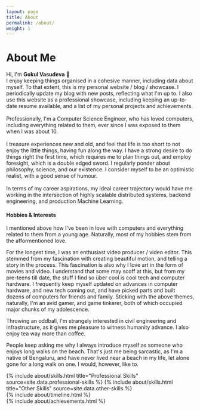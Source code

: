 ```yaml
---
layout: page
title: About
permalink: /about/
weight: 1
---
```


# **About Me**

Hi, I'm **Gokul Vasudeva** :wave:<br>
I enjoy keeping things organised in a cohesive manner, including data about myself. 
To that extent, this is my personal website / blog / showcase. I periodically update my blog with new posts, reflecting what I'm up to. 
I also use this website as a professional showcase, including keeping an up-to-date resume available, and a list of my personal projects and achievements. <br> <br>
Professionally, I'm a Computer Science Engineer, who has loved computers, including everything related to them, ever since I was exposed to them when I was about 10. <br> <br>
I treasure experiences new and old, and feel that life is too short to not enjoy the little things, having fun along the way. I have a strong desire to do things right the
first time, which requires me to plan things out, and employ foresight, which is a double edged sword. I regularly ponder about philosophy, 
science, and our existence. I consider myself to be an optimistic realist, with a good sense of humour. <br> <br>
In terms of my career aspirations, my ideal career trajectory would have me working in the intersection of highly scalable distributed systems, backend engineering, and production Machine Learning.

#### **Hobbies & Interests**

I mentioned above how I've been in love with computers and everything related to them from a young age. Naturally, most of my hobbies stem from the afformentioned love.

For the longest time, I was an enthusiast video producer / video editor. This stemmed from my fascination with creating beautiful motion, and telling a story in the process.
This fascination is also why I love art in the form of movies and video. I understand that some may scoff at this, but from my pre-teens till date, the stuff I find so über cool
is cool tech and computer hardware. I frequently keep myself updated on advances in computer hardware, and new tech coming out, and have picked parts and built dozens of computers 
for friends and family. Sticking with the above themes, naturally, I'm an avid gamer, and game tinkerer, both of which occupied major chunks of my adolescence.

Throwing an oddball, I'm strangely interested in civil engineering and infrastructure, as it gives me pleasure to witness humanity advance. I also enjoy tea way more than coffee.

People keep asking me why I always introduce myself as someone who enjoys long walks on the beach. That's just me being sarcastic, as I'm a native of Bengaluru, and have never lived
near a beach in my life, let alone gone for a long walk on one. I would, however, like to.

<div class="row">
{% include about/skills.html title="Professional Skills" source=site.data.professional-skills %}
{% include about/skills.html title="Other Skills" source=site.data.other-skills %}
</div>

<div class="row">
{% include about/timeline.html %}
</div>

<div class="row">
{% include about/achievements.html %}
</div>
